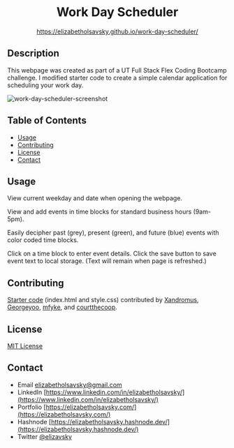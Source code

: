 <div align="center">
  
  # Work Day Scheduler
  https://elizabetholsavsky.github.io/work-day-scheduler/

</div>

## Description

This webpage was created as part of a UT Full Stack Flex Coding Bootcamp challenge. I modified starter code to create a simple calendar application for scheduling your work day.

![work-day-scheduler-screenshot](https://user-images.githubusercontent.com/116515976/224512888-cee93f27-6dfd-4508-9be3-a07f37c6821b.png)

## Table of Contents
* [Usage](#usage)
* [Contributing](#contributing)
* [License](#license)
* [Contact](#contact)

## Usage

View current weekday and date when opening the webpage.

View and add events in time blocks for standard business hours (9am-5pm).

Easily decipher past (grey), present (green), and future (blue) events with color coded time blocks.

Click on a time block to enter event details. Click the save button to save event text to local storage. (Text will remain when page is refreshed.)

## Contributing

[Starter code](https://github.com/coding-boot-camp/crispy-octo-meme) (index.html and style.css) contributed by [Xandromus](https://github.com/Xandromus), [Georgeyoo](https://github.com/Georgeyoo), [mfyke](https://github.com/mfyke), and [courtthecoop](https://github.com/courtthecoop).

## License
[MIT License](https://opensource.org/licenses/MIT)

## Contact
* Email elizabetholsavsky@gmail.com
* LinkedIn [https://www.linkedin.com/in/elizabetholsavsky/](https://www.linkedin.com/in/elizabetholsavsky/)
* Portfolio [https://elizabetholsavsky.com/](https://elizabetholsavsky.com/)
* Hashnode [https://elizabetholsavsky.hashnode.dev/](https://elizabetholsavsky.hashnode.dev/)
* Twitter [@elizavsky](https://twitter.com/home)


